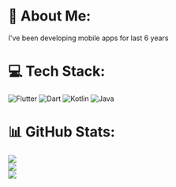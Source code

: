 # 💫 About Me:
I've been developing mobile apps for last 6 years

# 💻 Tech Stack:
![Flutter](https://img.shields.io/badge/Flutter-%2302569B.svg?style=for-the-badge&logo=Flutter&logoColor=white) ![Dart](https://img.shields.io/badge/dart-%230175C2.svg?style=for-the-badge&logo=dart&logoColor=white) ![Kotlin](https://img.shields.io/badge/kotlin-%230095D5.svg?style=for-the-badge&logo=kotlin&logoColor=white) ![Java](https://img.shields.io/badge/java-%23ED8B00.svg?style=for-the-badge&logo=java&logoColor=white)
# 📊 GitHub Stats:
![](https://github-readme-stats-git-masterrstaa-rickstaa.vercel.app/api?username=memishood&theme=light&hide_border=false&include_all_commits=false&count_private=false)<br/>
![](https://github-readme-streak-stats.herokuapp.com/?user=memishood&theme=light&hide_border=false)<br/>
![](https://github-readme-stats-git-masterrstaa-rickstaa.vercel.app/api/top-langs/?username=memishood&theme=light&hide_border=false&include_all_commits=false&count_private=false&layout=compact)
